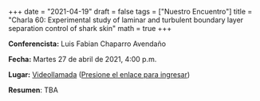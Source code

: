 +++
date      = "2021-04-19"
draft     = false
tags      = ["Nuestro Encuentro"]
title     = "Charla 60: Experimental study of laminar and turbulent boundary layer separation control of shark skin"
math      = true
+++

**Conferencista:** Luis Fabian Chaparro Avendaño

**Fecha:** Martes 27 de abril de 2021, 4:00 p.m.

**Lugar:** [Videollamada](https://meet.google.com/izy-pzig-pbf)  ([Presione el enlace para ingresar](https://meet.google.com/izy-pzig-pbf))

**Resumen**: TBA

